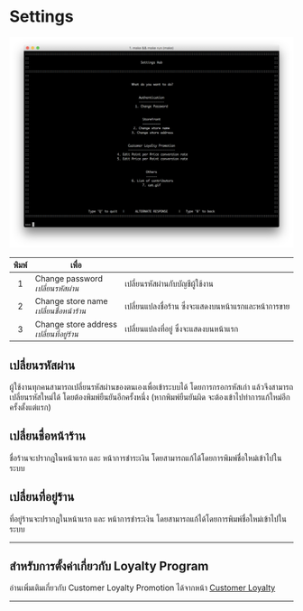# Settings

![](./img/settings-interface.png)

|  พิมพ์  | เพื่อ                                                        |                                             |
| :---: | ---------------------------------------------------------- | ------------------------------------------- |
|   1   | Change password                       <br/>*เปลี่ยนรหัสผ่าน*   | เปลี่ยนรหัสผ่านกับบัญชีผู้ใช้งาน                      |
|   2   | Change store name                     <br/>*เปลี่ยนชื่อหน้าร้าน* | เปลี่ยนแปลงชื่อร้าน ซึ่งจะแสดงบนหน้าแรกและหน้าการขาย |
|   3   | Change store address                  <br/>*เปลี่ยนที่อยู่ร้าน*   | เปลี่ยนแปลงที่อยู่ ซึ่งจะแสดงบนหน้าแรก               |


## เปลี่ยนรหัสผ่าน
ผู้ใช้งานทุกคนสามารถเปลี่ยนรหัสผ่านของตนเองเพื่อเข้าระบบได้
โดยการกรอกรหัสเก่า แล้วจึงสามารถเปลี่ยนรหัสใหม่ได้ โดยต้องพิมพ์ยืนยันอีกครั้งหนึ่ง
(หากพิมพ์ยืนยันผิด จะต้องเข้าไปทำการแก้ใหม่อีกครั้งตั้งแต่แรก)

## เปลี่ยนชื่อหน้าร้าน
ชื่อร้านจะปรากฎในหน้าแรก และ หน้าการชำระเงิน โดยสามารถแก้ได้โดยการพิมพ์ชื่อใหม่เข้าไปในระบบ

## เปลี่ยนที่อยู่ร้าน
ที่อยู่ร้านจะปรากฎในหน้าแรก และ หน้าการชำระเงิน โดยสามารถแก้ได้โดยการพิมพ์ชื่อใหม่เข้าไปในระบบ

---

## สำหรับการตั้งค่าเกี่ยวกับ Loyalty Program
อ่านเพิ่มเติมเกี่ยวกับ Customer Loyalty Promotion ได้จากหน้า [Customer Loyalty](../loyalty/)

---
